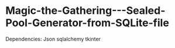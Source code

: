 # Magic-the-Gathering---Sealed-Pool-Generator-from-SQLite-file

Dependencies:
  Json
  sqlalchemy
  tkinter
